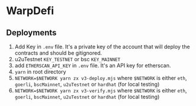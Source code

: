# WarpDefi


## Deployments

1. Add Key in `.env` file. It's a private key of the account that will deploy the contracts and should be gitignored.
2. u2uTestnet `KEY_TESTNET` or bsc `KEY_MAINNET`
3. add `ETHERSCAN_API_KEY` in `.env` file. It's an API key for etherscan.
4. `yarn` in root directory
5. `NETWORK=$NETWORK yarn zx v3-deploy.mjs` where `$NETWORK` is either `eth`, `goerli`, `bscMainnet`, `u2uTestnet` or `hardhat` (for local testing)
6. `NETWORK=$NETWORK yarn zx v3-verify.mjs` where `$NETWORK` is either `eth`, `goerli`, `bscMainnet`, `u2uTestnet` or `hardhat` (for local testing)